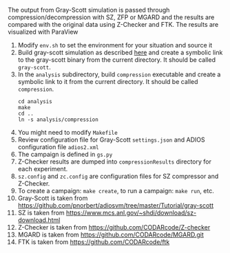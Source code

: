 The output from Gray-Scott simulation is passed through compression/decompression with SZ, ZFP or MGARD
and the results are compared with the original data using Z-Checker and FTK. The results are visualized with ParaView

1. Modify `env.sh` to set the environment for your situation and source it
1. Build gray-scott simulation as described [here](https://github.com/pnorbert/adiosvm/tree/master/Tutorial/gray-scott)
   and create a symbolic link to the gray-scott binary from the current directory. It should be called `gray-scott`.
2. In the `analysis` subdirectory, build `compression` executable and create a symbolic link to it from the current directory. It should be called `compression`.
   ```
   cd analysis
   make
   cd ..
   ln -s analysis/compression
   ```
4. You might need to modify `Makefile`
5. Review configuration file for Gray-Scott `settings.json` and ADIOS configuration file `adios2.xml`
4. The campaign is defined in `gs.py`
6. Z-Checker results are dumped into `compressionResults`
   directory for each experiment.
7. `sz.config` and `zc.config` are configuration files for SZ compressor and Z-Checker.
8. To create a campaign: `make create`, to run a campaign: `make run`, etc.
9. Gray-Scott is taken from https://github.com/pnorbert/adiosvm/tree/master/Tutorial/gray-scott
10. SZ is taken from https://www.mcs.anl.gov/~shdi/download/sz-download.html
11. Z-Checker is taken from https://github.com/CODARcode/Z-checker
12. MGARD is taken from https://github.com/CODARcode/MGARD.git
13. FTK is taken from https://github.com/CODARcode/ftk




